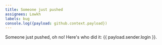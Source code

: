 ```yaml
---
title: Someone just pushed
assignees: Lowkh
labels: bug
console.log({payload: github.context.payload})
---
```

Someone just pushed, oh no! Here's who did it: {{ payload.sender.login }}. 
